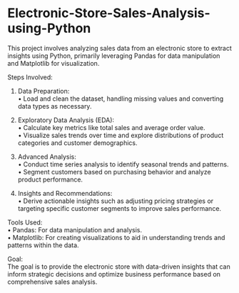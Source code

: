 # Electronic-Store-Sales-Analysis-using-Python

This project involves analyzing sales data from an electronic store to extract insights using Python, primarily leveraging Pandas for data manipulation and Matplotlib for visualization.<br>

Steps Involved:<br>

1. Data Preparation:<br>
  • Load and clean the dataset, handling missing values and converting data types as necessary.<br>

2. Exploratory Data Analysis (EDA):<br>
   • Calculate key metrics like total sales and average order value.<br>
   • Visualize sales trends over time and explore distributions of product categories and customer demographics.<br>

3.  Advanced Analysis:<br>
   • Conduct time series analysis to identify seasonal trends and patterns.<br>
   • Segment customers based on purchasing behavior and analyze product performance.<br>

4. Insights and Recommendations:<br>
   • Derive actionable insights such as adjusting pricing strategies or targeting specific customer segments to improve sales performance.<br>

Tools Used:<br>
  • Pandas: For data manipulation and analysis.<br>
  • Matplotlib: For creating visualizations to aid in understanding trends and patterns within the data.<br>

Goal:<br>
The goal is to provide the electronic store with data-driven insights that can inform strategic decisions and optimize business performance based on comprehensive sales analysis.<br>
